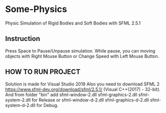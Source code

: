 # Some-Physics

Physic Simulation of Rigid Bodies and Soft Bodies with SFML 2.5.1

Instruction
-----------------------

Press Space to Pause/Unpause simulation.
While pause, you can moving objects with Right Mouse Button or
Change Speed with Left Mouse Button.


HOW TO RUN PROJECT
-----------------------

Solution is made for Visual Studio 2019
Also you need to download SFML 2 https://www.sfml-dev.org/download/sfml/2.5.1/ (Visual C++(2017) - 32-bit).
And from folder "bin" add sfml-window-2.dll sfml-graphics-2.dll sfml-system-2.dll for Release or sfml-window-d-2.dll sfml-graphics-d-2.dll sfml-system-d-2.dll for Debug.
